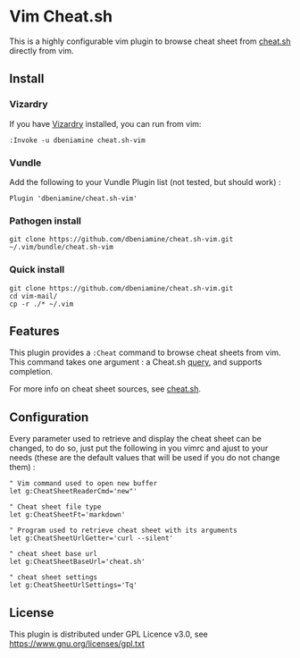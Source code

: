# Vim Cheat.sh

This is a highly configurable vim plugin to browse cheat sheet from
[cheat.sh](https://github.com/chubin/cheat.sh) directly from vim.

## Install

### Vizardry

If you have [Vizardry](https://github.com/dbeniamine/vizardry) installed, you
can run from vim:

    :Invoke -u dbeniamine cheat.sh-vim

### Vundle

Add the following to your Vundle Plugin list (not tested, but should work) :

    Plugin 'dbeniamine/cheat.sh-vim'

### Pathogen install

    git clone https://github.com/dbeniamine/cheat.sh-vim.git ~/.vim/bundle/cheat.sh-vim

### Quick install

    git clone https://github.com/dbeniamine/cheat.sh-vim.git
    cd vim-mail/
    cp -r ./* ~/.vim

## Features

This plugin provides a `:Cheat` command to browse cheat sheets from vim. This
command takes one argument : a Cheat.sh [query](https://github.com/chubin/cheat.sh#search), and supports completion.

For more info on cheat sheet sources, see
[cheat.sh](https://github.com/chubin/cheat.sh).

## Configuration

Every parameter used to retrieve and display the cheat sheet can be changed, to
do so, just put the following in you vimrc and ajust to your needs (these are
the default values that will be used if you do not change them) :

    " Vim command used to open new buffer
    let g:CheatSheetReaderCmd='new"'

    " Cheat sheet file type
    let g:CheatSheetFt='markdown'

    " Program used to retrieve cheat sheet with its arguments
    let g:CheatSheetUrlGetter='curl --silent'

    " cheat sheet base url
    let g:CheatSheetBaseUrl='cheat.sh'

    " cheat sheet settings
    let g:CheatSheetUrlSettings='Tq'

## License

This plugin is distributed under GPL Licence v3.0, see
https://www.gnu.org/licenses/gpl.txt
